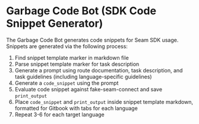 # Garbage Code Bot (SDK Code Snippet Generator)

The Garbage Code Bot generates code snippets for Seam SDK usage. Snippets are
generated via the following process:

1. Find snippet template marker in markdown file
2. Parse snippet template marker for task description
3. Generate a prompt using route documentation, task description, and task
   guidelines (including language-specific guidelines)
4. Generate a `code_snippet` using the prompt
5. Evaluate code snippet against fake-seam-connect and save `print_output`
6. Place `code_snippet` and `print_output` inside snippet template markdown,
   formatted for Gitbook with tabs for each language
7. Repeat 3-6 for each target language
